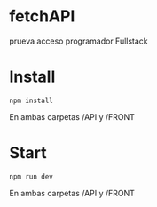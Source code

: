 # fetchAPI
prueva acceso programador Fullstack

# Install

```npm install ```

En ambas carpetas /API y /FRONT

# Start  

```npm run dev ```

En ambas carpetas /API y /FRONT

